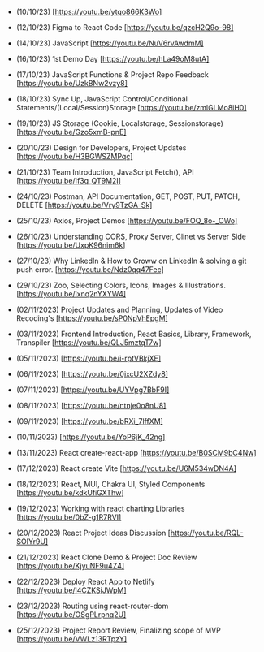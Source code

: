 - (10/10/23) [https://youtu.be/ytqo866K3Wo]
- (12/10/23) Figma to React Code [https://youtu.be/qzcH2Q9o-98]
- (14/10/23) JavaScript [https://youtu.be/NuV6rvAwdmM]
- (16/10/23) 1st Demo Day [https://youtu.be/hLa49oM8utA]
- (17/10/23) JavaScript Functions & Project Repo Feedback [https://youtu.be/UzkBNw2vzy8]
- (18/10/23) Sync Up, JavaScript Control/Conditional Statements/(Local/Session)Storage [https://youtu.be/zmlGLMo8iH0]
- (19/10/23) JS Storage (Cookie, Localstorage, Sessionstorage) [https://youtu.be/Gzo5xmB-pnE]
- (20/10/23) Design for Developers, Project Updates [https://youtu.be/H3BGWSZMPqc]
- (21/10/23) Team Introduction, JavaScript Fetch(), API [https://youtu.be/If3q_QT9M2I]
- (24/10/23) Postman, API Documentation, GET, POST, PUT, PATCH, DELETE [https://youtu.be/Vry9TzGA-Sk]
- (25/10/23) Axios, Project Demos [https://youtu.be/FOQ_8o-_OWo]
- (26/10/23) Understanding CORS, Proxy Server, Clinet vs Server Side [https://youtu.be/UxpK96nim6k]
- (27/10/23) Why LinkedIn & How to Groww on LinkedIn & solving a git push error. [https://youtu.be/Ndz0qq47Fec]
- (29/10/23) Zoo, Selecting Colors, Icons, Images & Illustrations. [https://youtu.be/lxnq2nYXYW4]
- (02/11/2023) Project Updates and Planning, Updates of Video Recoding's [https://youtu.be/sP0NpVhEpgM]
- (03/11/2023) Frontend Introduction, React Basics, Library, Framework, Transpiler [https://youtu.be/QLJ5mztqT7w]
- (05/11/2023) [https://youtu.be/i-rptVBkjXE]
- (06/11/2023) [https://youtu.be/0jxcU2XZdy8]
- (07/11/2023) [https://youtu.be/UYVpg7BbF9I]
- (08/11/2023) [https://youtu.be/ntnje0o8nU8]
- (09/11/2023) [https://youtu.be/bRXi_7lffXM]
- (10/11/2023) [https://youtu.be/YoP6jK_42ng]
- (13/11/2023) React create-react-app [https://youtu.be/B0SCM9bC4Nw]

- (17/12/2023) React create Vite [https://youtu.be/U6M534wDN4A]
- (18/12/2023) React, MUI, Chakra UI, Styled Components [https://youtu.be/kdkUfiGXThw]
- (19/12/2023) Working with react charting Libraries [https://youtu.be/0bZ-g1R7RVI]
- (20/12/2023) React Project Ideas Discussion [https://youtu.be/RQL-SOIYr9U]
- (21/12/2023) React Clone Demo & Project Doc Review [https://youtu.be/KjyuNF9u4Z4]
- (22/12/2023) Deploy React App to Netlify [https://youtu.be/l4CZKSiJWpM]
- (23/12/2023) Routing using react-router-dom [https://youtu.be/OSgPLrpnq2U]
- (25/12/2023) Project Report Review, Finalizing scope of MVP [https://youtu.be/VWLz13RTpzY]
